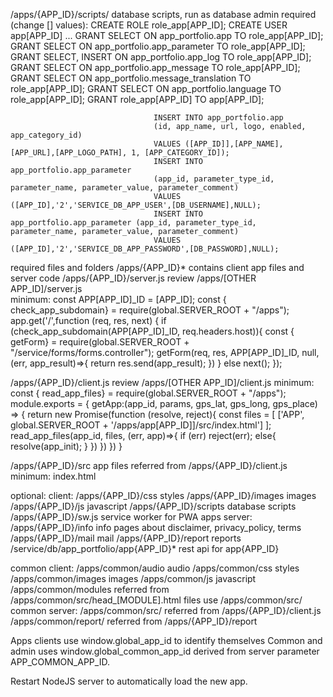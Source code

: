 /apps/{APP_ID}/scripts/				database scripts, run as database admin
                                    required (change [] values):
                                    CREATE ROLE role_app[APP_ID];
                                    CREATE USER app[APP_ID] ...
                                    GRANT SELECT ON app_portfolio.app TO role_app[APP_ID];
                                    GRANT SELECT ON app_portfolio.app_parameter TO role_app[APP_ID];
                                    GRANT SELECT, INSERT ON app_portfolio.app_log TO role_app[APP_ID];
                                    GRANT SELECT ON app_portfolio.app_message TO role_app[APP_ID];
                                    GRANT SELECT ON app_portfolio.message_translation TO role_app[APP_ID];
                                    GRANT SELECT ON app_portfolio.language TO role_app[APP_ID];
                                    GRANT role_app[APP_ID] TO app[APP_ID];

                                    INSERT INTO app_portfolio.app 
                                    (id, app_name, url, logo, enabled, app_category_id) 
                                    VALUES ([APP_ID]],[APP_NAME],[APP_URL],[APP_LOGO_PATH], 1, [APP_CATEGORY_ID]);
                                    INSERT INTO app_portfolio.app_parameter 
                                    (app_id, parameter_type_id, parameter_name, parameter_value, parameter_comment) 
                                    VALUES ([APP_ID],'2','SERVICE_DB_APP_USER',[DB_USERNAME],NULL);
                                    INSERT INTO app_portfolio.app_parameter (app_id, parameter_type_id, parameter_name, parameter_value, parameter_comment) 
                                    VALUES ([APP_ID],'2','SERVICE_DB_APP_PASSWORD',[DB_PASSWORD],NULL);
                    

required files and folders
/apps/{APP_ID}*						contains client app files and server code
/apps/{APP_ID}/server.js			review /apps/[OTHER APP_ID]/server.js										
                                    minimum:
                                    const APP[APP_ID]_ID = [APP_ID];
                                    const { check_app_subdomain} = require(global.SERVER_ROOT + "/apps");
                                    app.get('/',function (req, res, next) {
                                    if (check_app_subdomain(APP[APP_ID]_ID, req.headers.host)){
                                        const { getForm} = require(global.SERVER_ROOT + "/service/forms/forms.controller");
                                        getForm(req, res, APP[APP_ID]_ID, null,(err, app_result)=>{
                                            return res.send(app_result);
                                        })
                                    }
                                    else
                                        next();
                                    });

/apps/{APP_ID}/client.js			review /apps/[OTHER APP_ID]/client.js
                                    minimum:
                                    const { read_app_files} = require(global.SERVER_ROOT + "/apps");
                                    module.exports = {
                                        getApp:(app_id, params, gps_lat, gps_long, gps_place) => {
                                            return new Promise(function (resolve, reject){
                                                const files = [
                                                    ['APP', global.SERVER_ROOT + '/apps/app[APP_ID]]/src/index.html']
                                                ];
                                                read_app_files(app_id, files, (err, app)=>{
                                                    if (err)
                                                        reject(err);
                                                    else{
                                                        resolve(app_init);
                                                        }
                                                })
                                            })
                                        })
                                    }

/apps/{APP_ID}/src					app files referred from /apps/{APP_ID}/client.js
                                    minimum:
                                    index.html
                                        <!DOCTYPE html>
                                        <html>
                                        <head>
                                            <meta charset='UTF-8'>
                                            <title></title>
                                        </head>	
                                        <body>
                                        </body>
                                        </html>

optional:
client:
/apps/{APP_ID}/css						styles
/apps/{APP_ID}/images					images
/apps/{APP_ID}/js						javascript
/apps/{APP_ID}/scripts					database scripts
/apps/{APP_ID}/sw.js					service worker for PWA apps
server:
/apps/{APP_ID}/info						info pages about disclaimer, privacy_policy, terms
/apps/{APP_ID}/mail						mail
/apps/{APP_ID}/report					reports
/service/db/app_portfolio/app{APP_ID}*	rest api for app{APP_ID}

common client:
/apps/common/audio						audio
/apps/common/css						styles
/apps/common/images						images
/apps/common/js							javascript
/apps/common/modules					referred from /apps/common/src/head_[MODULE].html files
                                        use /apps/common/src/
common server:
/apps/common/src/						referred from /apps/{APP_ID}/client.js
/apps/common/report/					referred from /apps/{APP_ID}/report

Apps clients use window.global_app_id to identify themselves
Common and admin uses window.global_common_app_id derived from server parameter APP_COMMON_APP_ID.

Restart NodeJS server to automatically load the new app.